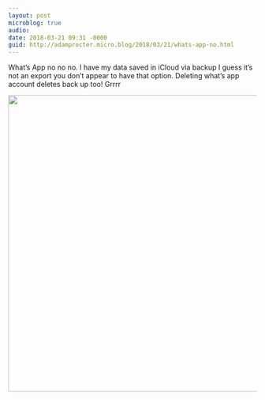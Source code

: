 ```yaml
---
layout: post
microblog: true
audio: 
date: 2018-03-21 09:31 -0000
guid: http://adamprocter.micro.blog/2018/03/21/whats-app-no.html
---
```

What’s App no no no. I have my data saved in iCloud via backup I guess it’s not an export you don’t appear to have that option. Deleting what’s app account deletes back up too! Grrrr 

<img src="http://discursive.adamprocter.co.uk/uploads/2018/5c49d622bc.jpg" width="600" height="600" />

